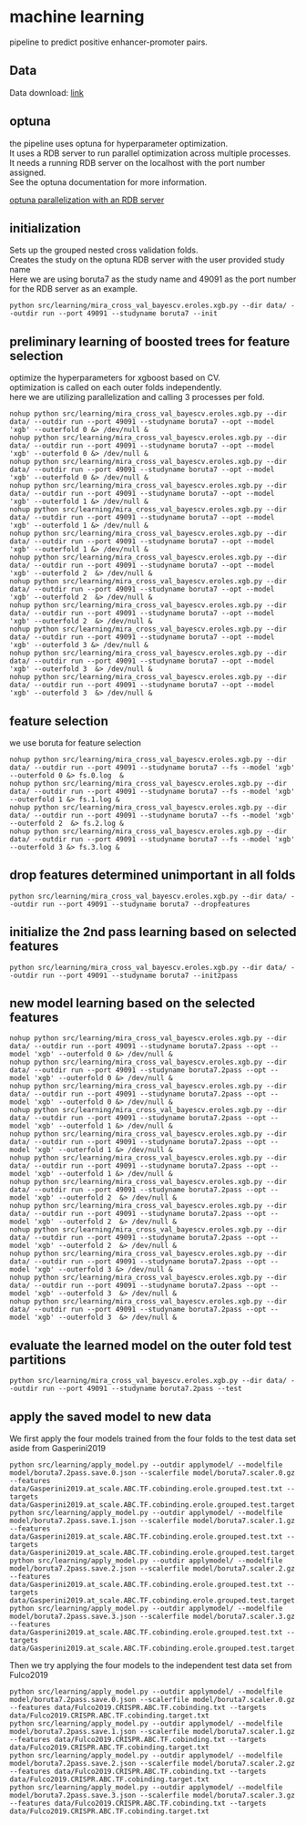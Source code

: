 # machine learning  
pipeline to predict positive enhancer-promoter pairs.  
  
  
## Data  
  
Data download: [link](https://drive.google.com/drive/folders/1afVv9AaLuRGDwD4U6sgCmkWbdnmuthom?usp=sharing)  
  
## optuna   
  
the pipeline uses optuna for hyperparameter optimization.  
It uses a RDB server to run parallel optimization across multiple processes.  
It needs a running RDB server on the localhost with the port number assigned.   
See the optuna documentation for more information.  
  
[optuna parallelization with an RDB server](https://optuna.readthedocs.io/en/stable/tutorial/10_key_features/004_distributed.html)  
  
  
## initialization  
Sets up the grouped nested cross validation folds.  
Creates the study on the optuna RDB server with the user provided study name  
Here we are using boruta7 as the study name  and 49091 as the port number for the RDB server as an example.  
```  
python src/learning/mira_cross_val_bayescv.eroles.xgb.py --dir data/ --outdir run --port 49091 --studyname boruta7 --init  
```  
  
## preliminary learning of boosted trees for feature selection  
optimize the hyperparameters for xgboost based on CV.  
optimization is called on each outer folds independently.   
here we are utilizing parallelization and calling 3 processes per fold.  
  
```  
nohup python src/learning/mira_cross_val_bayescv.eroles.xgb.py --dir data/ --outdir run --port 49091 --studyname boruta7 --opt --model 'xgb' --outerfold 0 &> /dev/null &  
nohup python src/learning/mira_cross_val_bayescv.eroles.xgb.py --dir data/ --outdir run --port 49091 --studyname boruta7 --opt --model 'xgb' --outerfold 0 &> /dev/null &  
nohup python src/learning/mira_cross_val_bayescv.eroles.xgb.py --dir data/ --outdir run --port 49091 --studyname boruta7 --opt --model 'xgb' --outerfold 0 &> /dev/null &  
nohup python src/learning/mira_cross_val_bayescv.eroles.xgb.py --dir data/ --outdir run --port 49091 --studyname boruta7 --opt --model 'xgb' --outerfold 1 &> /dev/null &  
nohup python src/learning/mira_cross_val_bayescv.eroles.xgb.py --dir data/ --outdir run --port 49091 --studyname boruta7 --opt --model 'xgb' --outerfold 1 &> /dev/null &  
nohup python src/learning/mira_cross_val_bayescv.eroles.xgb.py --dir data/ --outdir run --port 49091 --studyname boruta7 --opt --model 'xgb' --outerfold 1 &> /dev/null &  
nohup python src/learning/mira_cross_val_bayescv.eroles.xgb.py --dir data/ --outdir run --port 49091 --studyname boruta7 --opt --model 'xgb' --outerfold 2  &> /dev/null &  
nohup python src/learning/mira_cross_val_bayescv.eroles.xgb.py --dir data/ --outdir run --port 49091 --studyname boruta7 --opt --model 'xgb' --outerfold 2  &> /dev/null &  
nohup python src/learning/mira_cross_val_bayescv.eroles.xgb.py --dir data/ --outdir run --port 49091 --studyname boruta7 --opt --model 'xgb' --outerfold 2  &> /dev/null &  
nohup python src/learning/mira_cross_val_bayescv.eroles.xgb.py --dir data/ --outdir run --port 49091 --studyname boruta7 --opt --model 'xgb' --outerfold 3 &> /dev/null &  
nohup python src/learning/mira_cross_val_bayescv.eroles.xgb.py --dir data/ --outdir run --port 49091 --studyname boruta7 --opt --model 'xgb' --outerfold 3  &> /dev/null &  
nohup python src/learning/mira_cross_val_bayescv.eroles.xgb.py --dir data/ --outdir run --port 49091 --studyname boruta7 --opt --model 'xgb' --outerfold 3  &> /dev/null &  
```  
  
  
##  feature selection  
we use boruta for feature selection  
  
```  
nohup python src/learning/mira_cross_val_bayescv.eroles.xgb.py --dir data/ --outdir run --port 49091 --studyname boruta7 --fs --model 'xgb' --outerfold 0 &> fs.0.log  &  
nohup python src/learning/mira_cross_val_bayescv.eroles.xgb.py --dir data/ --outdir run --port 49091 --studyname boruta7 --fs --model 'xgb' --outerfold 1 &> fs.1.log &  
nohup python src/learning/mira_cross_val_bayescv.eroles.xgb.py --dir data/ --outdir run --port 49091 --studyname boruta7 --fs --model 'xgb' --outerfold 2  &> fs.2.log &  
nohup python src/learning/mira_cross_val_bayescv.eroles.xgb.py --dir data/ --outdir run --port 49091 --studyname boruta7 --fs --model 'xgb' --outerfold 3 &> fs.3.log &  
```  
  
## drop features determined unimportant in all folds  
```  
python src/learning/mira_cross_val_bayescv.eroles.xgb.py --dir data/ --outdir run --port 49091 --studyname boruta7 --dropfeatures  
```  
  
## initialize the 2nd pass learning based on selected features  
```  
python src/learning/mira_cross_val_bayescv.eroles.xgb.py --dir data/ --outdir run --port 49091 --studyname boruta7 --init2pass  
```  
  
  
## new model learning based on the selected features  
  
```  
nohup python src/learning/mira_cross_val_bayescv.eroles.xgb.py --dir data/ --outdir run --port 49091 --studyname boruta7.2pass --opt --model 'xgb' --outerfold 0 &> /dev/null &  
nohup python src/learning/mira_cross_val_bayescv.eroles.xgb.py --dir data/ --outdir run --port 49091 --studyname boruta7.2pass --opt --model 'xgb' --outerfold 0 &> /dev/null &  
nohup python src/learning/mira_cross_val_bayescv.eroles.xgb.py --dir data/ --outdir run --port 49091 --studyname boruta7.2pass --opt --model 'xgb' --outerfold 0 &> /dev/null &  
nohup python src/learning/mira_cross_val_bayescv.eroles.xgb.py --dir data/ --outdir run --port 49091 --studyname boruta7.2pass --opt --model 'xgb' --outerfold 1 &> /dev/null &  
nohup python src/learning/mira_cross_val_bayescv.eroles.xgb.py --dir data/ --outdir run --port 49091 --studyname boruta7.2pass --opt --model 'xgb' --outerfold 1 &> /dev/null &  
nohup python src/learning/mira_cross_val_bayescv.eroles.xgb.py --dir data/ --outdir run --port 49091 --studyname boruta7.2pass --opt --model 'xgb' --outerfold 1 &> /dev/null &  
nohup python src/learning/mira_cross_val_bayescv.eroles.xgb.py --dir data/ --outdir run --port 49091 --studyname boruta7.2pass --opt --model 'xgb' --outerfold 2  &> /dev/null &  
nohup python src/learning/mira_cross_val_bayescv.eroles.xgb.py --dir data/ --outdir run --port 49091 --studyname boruta7.2pass --opt --model 'xgb' --outerfold 2  &> /dev/null &  
nohup python src/learning/mira_cross_val_bayescv.eroles.xgb.py --dir data/ --outdir run --port 49091 --studyname boruta7.2pass --opt --model 'xgb' --outerfold 2  &> /dev/null &  
nohup python src/learning/mira_cross_val_bayescv.eroles.xgb.py --dir data/ --outdir run --port 49091 --studyname boruta7.2pass --opt --model 'xgb' --outerfold 3 &> /dev/null &  
nohup python src/learning/mira_cross_val_bayescv.eroles.xgb.py --dir data/ --outdir run --port 49091 --studyname boruta7.2pass --opt --model 'xgb' --outerfold 3  &> /dev/null &  
nohup python src/learning/mira_cross_val_bayescv.eroles.xgb.py --dir data/ --outdir run --port 49091 --studyname boruta7.2pass --opt --model 'xgb' --outerfold 3  &> /dev/null &  
```  
  
  
## evaluate the learned model on the outer fold test partitions  
```  
python src/learning/mira_cross_val_bayescv.eroles.xgb.py --dir data/ --outdir run --port 49091 --studyname boruta7.2pass --test  
```  
  
  
## apply the saved model to new data  
We first apply the four models trained from the four folds to the test data set aside from Gasperini2019  
  
```  
python src/learning/apply_model.py --outdir applymodel/ --modelfile model/boruta7.2pass.save.0.json --scalerfile model/boruta7.scaler.0.gz  --features data/Gasperini2019.at_scale.ABC.TF.cobinding.erole.grouped.test.txt --targets data/Gasperini2019.at_scale.ABC.TF.cobinding.erole.grouped.test.target.txt  
python src/learning/apply_model.py --outdir applymodel/ --modelfile model/boruta7.2pass.save.1.json --scalerfile model/boruta7.scaler.1.gz  --features data/Gasperini2019.at_scale.ABC.TF.cobinding.erole.grouped.test.txt --targets data/Gasperini2019.at_scale.ABC.TF.cobinding.erole.grouped.test.target.txt  
python src/learning/apply_model.py --outdir applymodel/ --modelfile model/boruta7.2pass.save.2.json --scalerfile model/boruta7.scaler.2.gz  --features data/Gasperini2019.at_scale.ABC.TF.cobinding.erole.grouped.test.txt --targets data/Gasperini2019.at_scale.ABC.TF.cobinding.erole.grouped.test.target.txt  
python src/learning/apply_model.py --outdir applymodel/ --modelfile model/boruta7.2pass.save.3.json --scalerfile model/boruta7.scaler.3.gz  --features data/Gasperini2019.at_scale.ABC.TF.cobinding.erole.grouped.test.txt --targets data/Gasperini2019.at_scale.ABC.TF.cobinding.erole.grouped.test.target.txt  
```  
  
Then we try applying the four models to the independent test data set from Fulco2019  
```  
python src/learning/apply_model.py --outdir applymodel/ --modelfile model/boruta7.2pass.save.0.json --scalerfile model/boruta7.scaler.0.gz  --features data/Fulco2019.CRISPR.ABC.TF.cobinding.txt --targets data/Fulco2019.CRISPR.ABC.TF.cobinding.target.txt  
python src/learning/apply_model.py --outdir applymodel/ --modelfile model/boruta7.2pass.save.1.json --scalerfile model/boruta7.scaler.1.gz  --features data/Fulco2019.CRISPR.ABC.TF.cobinding.txt --targets data/Fulco2019.CRISPR.ABC.TF.cobinding.target.txt  
python src/learning/apply_model.py --outdir applymodel/ --modelfile model/boruta7.2pass.save.2.json --scalerfile model/boruta7.scaler.2.gz  --features data/Fulco2019.CRISPR.ABC.TF.cobinding.txt --targets data/Fulco2019.CRISPR.ABC.TF.cobinding.target.txt  
python src/learning/apply_model.py --outdir applymodel/ --modelfile model/boruta7.2pass.save.3.json --scalerfile model/boruta7.scaler.3.gz  --features data/Fulco2019.CRISPR.ABC.TF.cobinding.txt --targets data/Fulco2019.CRISPR.ABC.TF.cobinding.target.txt  
```   
